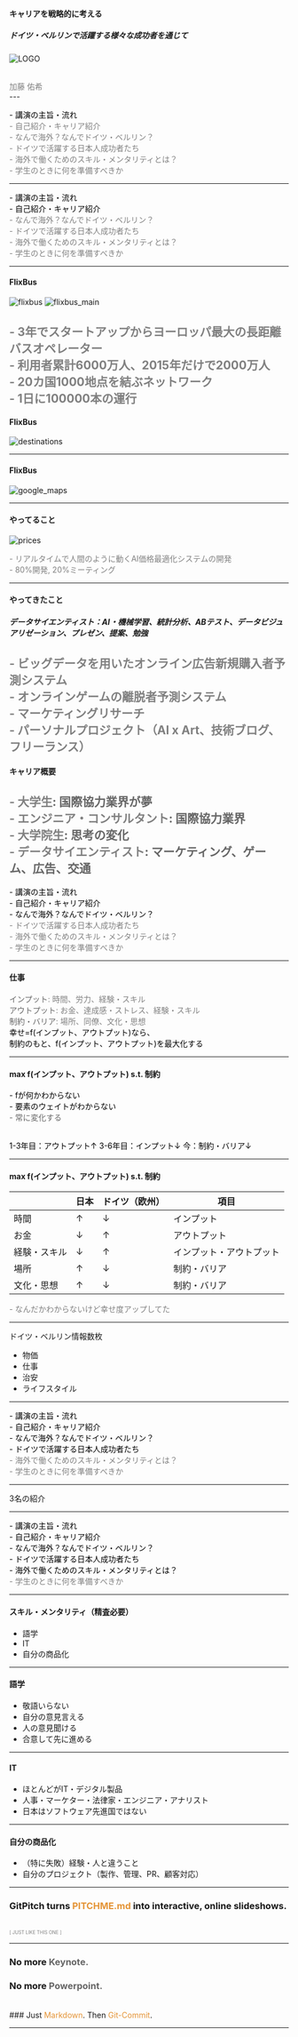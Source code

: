 #### キャリアを戦略的に考える

##### ドイツ・ベルリンで活躍する様々な成功者を通じて

![LOGO](https://d1z75bzl1vljy2.cloudfront.net/img/gp-logo.png)

<br>
<span style="color:gray">加藤 佑希</span>
<br>
---

<span style="color:black"> - 講演の主旨・流れ</span>
<br>
<span style="color:gray"> - 自己紹介・キャリア紹介</span>
<br>
<span style="color:gray"> - なんで海外？なんでドイツ・ベルリン？</span>
<br>
<span style="color:gray"> - ドイツで活躍する日本人成功者たち</span>
<br>
<span style="color:gray"> - 海外で働くためのスキル・メンタリティとは？</span>
<br>
<span style="color:gray"> - 学生のときに何を準備すべきか</span>

---

<span style="color:black"> - 講演の主旨・流れ</span>
<br>
<span style="color:black"> - 自己紹介・キャリア紹介</span>
<br>
<span style="color:gray"> - なんで海外？なんでドイツ・ベルリン？</span>
<br>
<span style="color:gray"> - ドイツで活躍する日本人成功者たち</span>
<br>
<span style="color:gray"> - 海外で働くためのスキル・メンタリティとは？</span>
<br>
<span style="color:gray"> - 学生のときに何を準備すべきか</span>

---


#### FlixBus

![flixbus](images/FlixBus-with-Icon.PNG)
![flixbus_main](images/flixbus_main.png)


<span style="color:gray"> - 3年でスタートアップからヨーロッパ最大の長距離バスオペレーター</span>
<br>
<span style="color:gray"> - 利用者累計6000万人、2015年だけで2000万人</span>
<br>
<span style="color:gray"> - 20カ国1000地点を結ぶネットワーク</span>
<br>
<span style="color:gray"> - 1日に100000本の運行</span>
---

#### FlixBus

![destinations](images/destinations.png)

---

#### FlixBus

![google_maps](images/google_maps.png)

---

#### やってること

![prices](images/prices.png)

<span style="color:gray"> - リアルタイムで人間のように動くAI価格最適化システムの開発</span>
<br>
<span style="color:gray"> - 80%開発, 20%ミーティング</span>

---


#### やってきたこと

##### データサイエンティスト：AI・機械学習、統計分析、ABテスト、データビジュアリゼーション、プレゼン、提案、勉強

<span style="color:gray"> - ビッグデータを用いたオンライン広告新規購入者予測システム</span>
<br>
<span style="color:gray"> - オンラインゲームの離脱者予測システム</span>
<br>
<span style="color:gray"> - マーケティングリサーチ</span>
<br>
<span style="color:gray"> - パーソナルプロジェクト（AI x Art、技術ブログ、フリーランス）</span>
---

#### キャリア概要

<span style="color:gray"> - 大学生</span><span style="color: #666666">: 国際協力業界が夢</span>
<br>
<span style="color:gray"> - エンジニア・コンサルタント</span><span style="color: #666666">: 国際協力業界</span>
<br>
<span style="color:gray"> - 大学院生</span><span style="color: #666666">: 思考の変化</span>
<br>
<span style="color:gray"> - データサイエンティスト</span><span style="color: #666666">: マーケティング、ゲーム、広告、交通</span>
---

<span style="color:black"> - 講演の主旨・流れ</span>
<br>
<span style="color:black"> - 自己紹介・キャリア紹介</span>
<br>
<span style="color:black"> - なんで海外？なんでドイツ・ベルリン？</span>
<br>
<span style="color:gray"> - ドイツで活躍する日本人成功者たち</span>
<br>
<span style="color:gray"> - 海外で働くためのスキル・メンタリティとは？</span>
<br>
<span style="color:gray"> - 学生のときに何を準備すべきか</span>

---

#### 仕事

<span style="color: #666666">インプット</span><span style="color:gray">: 時間、労力、経験・スキル</span>
<br>
<span style="color: #666666">アウトプット</span><span style="color:gray">: お金、達成感・ストレス、経験・スキル</span>
<br>
<span style="color: #666666">制約・バリア</span><span style="color:gray">: 場所、同僚、文化・思想</span>
<br>
<span style="color:black">幸せ=f(インプット、アウトプット)なら、</span>
<br>
<span style="color:black">制約のもと、f(インプット、アウトプット)を最大化する</span>


---

#### max f(インプット、アウトプット) s.t. 制約

<span style="color:black"> - fが何かわからない</span>
<br>
<span style="color:black"> - 要素のウェイトがわからない</span>
<br>
<span style="color:#666666"> - 常に変化する</span>
<br>
<br>

<span style="color:black"> 1-3年目：アウトプット↑</span>
<span style="color:black"> 3-6年目：インプット↓</span>
<span style="color:black"> 今：制約・バリア↓</span>

---

#### max f(インプット、アウトプット) s.t. 制約

|   |  日本 | ドイツ（欧州）  |項目|
|---|---|---|---|
| 時間  |  ↑ |  ↓ |インプット|
| お金  |  ↓ |  ↑ |アウトプット|
| 経験・スキル  |  ↓ |  ↑ |インプット・アウトプット|
| 場所  | ↑  | ↓  |制約・バリア|
| 文化・思想  | ↑  | ↓  |制約・バリア|

<span style="color:gray"> - なんだかわからないけど幸せ度アップしてた</span>

---

ドイツ・ベルリン情報数枚
- 物価
- 仕事
- 治安
- ライフスタイル

---


<span style="color:black"> - 講演の主旨・流れ</span>
<br>
<span style="color:black"> - 自己紹介・キャリア紹介</span>
<br>
<span style="color:black"> - なんで海外？なんでドイツ・ベルリン？</span>
<br>
<span style="color:black"> - ドイツで活躍する日本人成功者たち</span>
<br>
<span style="color:gray"> - 海外で働くためのスキル・メンタリティとは？</span>
<br>
<span style="color:gray"> - 学生のときに何を準備すべきか</span>

---

3名の紹介

---
<span style="color:black"> - 講演の主旨・流れ</span>
<br>
<span style="color:black"> - 自己紹介・キャリア紹介</span>
<br>
<span style="color:black"> - なんで海外？なんでドイツ・ベルリン？</span>
<br>
<span style="color:black"> - ドイツで活躍する日本人成功者たち</span>
<br>
<span style="color:black"> - 海外で働くためのスキル・メンタリティとは？</span>
<br>
<span style="color:gray"> - 学生のときに何を準備すべきか</span>

---
#### スキル・メンタリティ（精査必要）
- 語学
- IT
- 自分の商品化


---

#### 語学

- 敬語いらない
- 自分の意見言える
- 人の意見聞ける
- 合意して先に進める

---

#### IT

- ほとんどがIT・デジタル製品
- 人事・マーケター・法律家・エンジニア・アナリスト
- 日本はソフトウェア先進国ではない

---

#### 自分の商品化

- （特に失敗）経験・人と違うこと
- 自分のプロジェクト（製作、管理、PR、顧客対応）


---

### GitPitch turns <span style="color: #e49436; text-transform: none">PITCHME.md</span> into interactive, online slideshows.
<br>
<span style="color:gray; font-size:0.6em;">[ JUST LIKE THIS ONE ]</span>

---

### No more <span style="color: #666666">Keynote.</span>
### No more <span style="color: #666666">Powerpoint.</span>
<br>
### Just <span style="color: #e49436">Markdown</span>. Then <span style="color: #e49436">Git-Commit</span>.

---